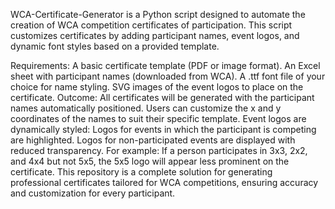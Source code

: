 WCA-Certificate-Generator is a Python script designed to automate the creation of WCA competition certificates of participation. This script customizes certificates by adding participant names, event logos, and dynamic font styles based on a provided template.

Requirements:
A basic certificate template (PDF or image format).
An Excel sheet with participant names (downloaded from WCA).
A .ttf font file of your choice for name styling.
SVG images of the event logos to place on the certificate.
Outcome:
All certificates will be generated with the participant names automatically positioned.
Users can customize the x and y coordinates of the names to suit their specific template.
Event logos are dynamically styled:
Logos for events in which the participant is competing are highlighted.
Logos for non-participated events are displayed with reduced transparency.
For example: If a person participates in 3x3, 2x2, and 4x4 but not 5x5, the 5x5 logo will appear less prominent on the certificate.
This repository is a complete solution for generating professional certificates tailored for WCA competitions, ensuring accuracy and customization for every participant.
